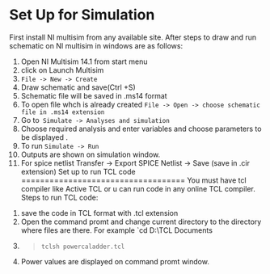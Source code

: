Set Up for Simulation
===================================
First install NI multisim from any available site. After steps to draw and run schematic on NI multisim in windows are as follows:
1) Open NI Multisim 14.1 from start menu
2) click on Launch Multisim
3) `File -> New -> Create `
4) Draw schematic and save(Ctrl +S)
5) Schematic file will be saved in .ms14 format
6) To open file whch is already created
   `File -> Open -> choose schematic file in .ms14 extension` 
7) Go to` Simulate -> Analyses and simulation` 
8) Choose required analysis and enter variables and choose parameters to be displayed .
9) To run 
   `Simulate -> Run `
10) Outputs are shown on simulation window.
11) For spice netlist
   Transfer -> Export SPICE Netlist -> Save (save in .cir extension)
Set up to run TCL code
===================================
You must have tcl compiler like Active TCL or u can run code in any online TCL compiler.
Steps to run TCL code:
1. save the code in TCL format with .tcl extension
2. Open the command promt and change current directory to the directory where files are there. For example 
   `cd D:\TCL Documents 
3. > `tclsh powercaladder.tcl`
4. Power values are displayed on command promt window.
